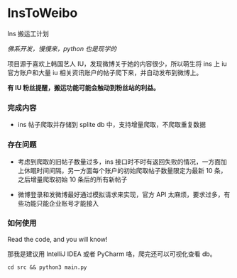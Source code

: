 # InsToWeibo

Ins 搬运工计划

*佛系开发，慢慢来，python 也是现学的*

项目源于喜欢上韩国艺人 IU，发现微博关于她的内容很少，所以萌生将 ins 上 iu 官方账户和大量 iu 相关资讯账户的帖子爬下来，并自动发布到微博上。

**有 IU 粉丝提醒，搬运功能可能会触动到粉丝站的利益。**

### 完成内容

* ins 帖子爬取并存储到 splite db 中，支持增量爬取，不爬取重复数据

### 存在问题

* 考虑到爬取的旧帖子数量过多，ins 接口时不时有返回失败的情况，一方面加上休眠时间间隔，另一方面每个账户的初始爬取帖子数量限定为最新 10 条，之后增量爬取初始 10 条后的所有新帖子

* 微博登录和发微博最好通过模拟请求来实现，官方 API 太麻烦，要求过多，有些功能只能企业账号才能接入

### 如何使用

Read the code, and you will know!

那我是建议用 IntelliJ IDEA 或者 PyCharm 咯，爬完还可以可视化查看 db。

```
cd src && python3 main.py
```